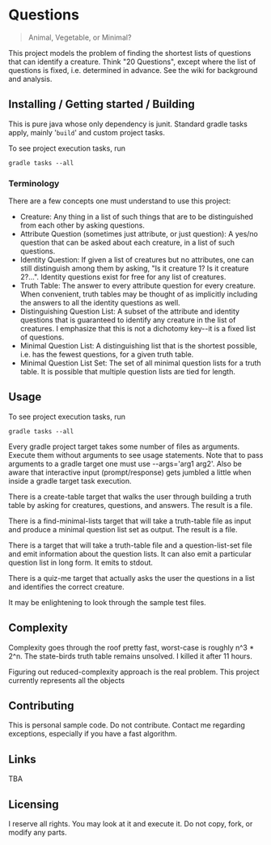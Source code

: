 # Questions
> Animal, Vegetable, or Minimal?

This project models the problem of finding the shortest lists of questions that can identify a creature.  Think "20 Questions", except where the list of questions is fixed, i.e. determined in advance.  See the wiki for background and analysis.

## Installing / Getting started / Building

This is pure java whose only dependency is junit.  Standard gradle tasks apply, mainly '```build```' and custom project tasks.

To see project execution tasks, run
```shell
gradle tasks --all
```

### Terminology

There are a few concepts one must understand to use this project:
   * Creature: Any thing in a list of such things that are to be distinguished from each other by asking questions.
   * Attribute Question (sometimes just attribute, or just question): A yes/no question that can be asked about each creature, in a list of such questions.
   * Identity Question: If given a list of creatures but no attributes, one can still distinguish among them by asking, "Is it creature 1?  Is it creature 2?...".  Identity questions exist for free for any list of creatures.
   * Truth Table: The answer to every attribute question for every creature.  When convenient, truth tables may be thought of as implicitly including the answers to all the identity questions as well.
   * Distinguishing Question List: A subset of the attribute and identity questions that is guaranteed to identify any creature in the list of creatures.  I emphasize that this is not a dichotomy key--it is a fixed list of questions.
   * Minimal Question List: A distinguishing list that is the shortest possible, i.e. has the fewest questions, for a given truth table.
   * Minimal Question List Set: The set of all minimal question lists for a truth table.  It is possible that multiple question lists are tied for length.

## Usage

To see project execution tasks, run
```shell
gradle tasks --all
```

Every gradle project target takes some number of files as arguments.  Execute them without arguments to see usage statements.  Note that to pass arguments to a gradle target one must use --args='arg1 arg2'.  Also be aware that interactive input (prompt/response) gets jumbled a little when inside a gradle target task execution.

There is a create-table target that walks the user through building a truth table by asking for creatures, questions, and answers.  The result is a file.

There is a find-minimal-lists target that will take a truth-table file as input and produce a minimal question list set as output.  The result is a file.

There is a target that will take a truth-table file and a question-list-set file and emit information about the question lists.  It can also emit a particular question list in long form.  It emits to stdout.

There is a quiz-me target that actually asks the user the questions in a list and identifies the correct creature.

It may be enlightening to look through the sample test files.

## Complexity

Complexity goes through the roof pretty fast, worst-case is roughly n^3 * 2^n.  The state-birds truth table remains unsolved.  I killed it after 11 hours.

Figuring out reduced-complexity approach is the real problem.  This project currently represents all the objects


## Contributing

This is personal sample code.  Do not contribute.  Contact me regarding exceptions, especially if you have a fast algorithm.

## Links
TBA

## Licensing

I reserve all rights.  You may look at it and execute it.  Do not copy, fork, or modify any parts.
